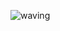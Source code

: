 ![waving](https://capsule-render.vercel.app/api?type=waving&height=200&text=Hello!%20Jinseok's%20GitHub&fontAlign=50&fontAlignY=40&color=gradient)

<!--
**Lainari/Lainari** is a ✨ _special_ ✨ repository because its `README.md` (this file) appears on your GitHub profile.

Here are some ideas to get you started:

- 🔭 I’m currently working on ...
- 🌱 I’m currently learning ...
- 👯 I’m looking to collaborate on ...
- 🤔 I’m looking for help with ...
- 💬 Ask me about ...
- 📫 How to reach me: ...
- 😄 Pronouns: ...
- ⚡ Fun fact: ...
-->
